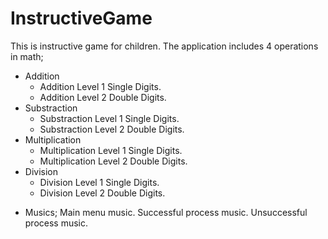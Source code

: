 # InstructiveGame
This is instructive game for children.
The application includes 4 operations in math;
  - Addition
     - Addition Level 1
        Single Digits.
     - Addition Level 2
        Double Digits.
  - Substraction
     - Substraction Level 1
        Single Digits.
     - Substraction Level 2
        Double Digits.
  - Multiplication
     - Multiplication Level 1
        Single Digits.
     - Multiplication Level 2
        Double Digits.
  - Division
     - Division Level 1
        Single Digits.
     - Division Level 2
        Double Digits.
* Musics;
    Main menu music.
    Successful process music.
    Unsuccessful process music.
    
